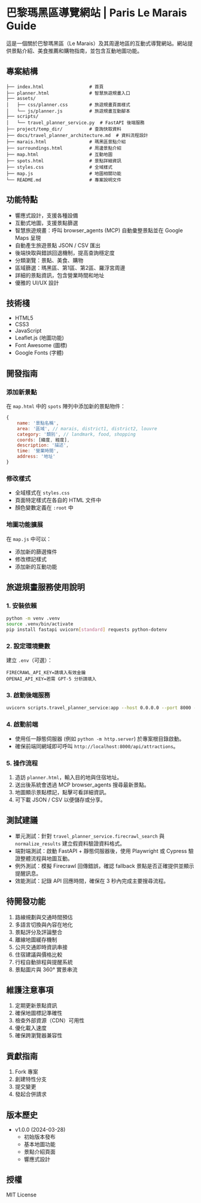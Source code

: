 # 巴黎瑪黑區導覽網站 | Paris Le Marais Guide

這是一個關於巴黎瑪黑區（Le Marais）及其周邊地區的互動式導覽網站。網站提供景點介紹、美食推薦和購物指南，並包含互動地圖功能。

## 專案結構

```
├── index.html                 # 首頁
├── planner.html               # 智慧旅遊規畫入口
├── assets/
│   ├── css/planner.css        # 旅遊規畫頁面樣式
│   └── js/planner.js          # 旅遊規畫互動腳本
├── scripts/
│   └── travel_planner_service.py  # FastAPI 後端服務
├── project/temp_dir/          # 查詢快取資料
├── docs/travel_planner_architecture.md  # 資料流程設計
├── marais.html                # 瑪黑區景點介紹
├── surroundings.html          # 周邊景點介紹
├── map.html                   # 互動地圖
├── spots.html                 # 景點詳細資訊
├── styles.css                 # 全域樣式
├── map.js                     # 地圖相關功能
└── README.md                  # 專案說明文件
```

## 功能特點

- 響應式設計，支援各種設備
- 互動式地圖，支援景點篩選
- 智慧旅遊規畫：呼叫 browser_agents (MCP) 自動彙整景點並在 Google Maps 呈現
- 自動產生旅遊景點 JSON / CSV 匯出
- 後端快取與錯誤回退機制，提高查詢穩定度
- 分類瀏覽：景點、美食、購物
- 區域篩選：瑪黑區、第1區、第2區、羅浮宮周邊
- 詳細的景點資訊，包含營業時間和地址
- 優雅的 UI/UX 設計

## 技術棧

- HTML5
- CSS3
- JavaScript
- Leaflet.js (地圖功能)
- Font Awesome (圖標)
- Google Fonts (字體)

## 開發指南

### 添加新景點

在 `map.html` 中的 `spots` 陣列中添加新的景點物件：

```javascript
{
    name: '景點名稱',
    area: '區域', // marais, district1, district2, louvre
    category: '類別', // landmark, food, shopping
    coords: [緯度, 經度],
    description: '描述',
    time: '營業時間',
    address: '地址'
}
```

### 修改樣式

- 全域樣式在 `styles.css`
- 頁面特定樣式在各自的 HTML 文件中
- 顏色變數定義在 `:root` 中

### 地圖功能擴展

在 `map.js` 中可以：
- 添加新的篩選條件
- 修改標記樣式
- 添加新的互動功能

## 旅遊規畫服務使用說明

### 1. 安裝依賴

```bash
python -m venv .venv
source .venv/bin/activate
pip install fastapi uvicorn[standard] requests python-dotenv
```

### 2. 設定環境變數

建立 `.env`（可選）：

```env
FIRECRAWL_API_KEY=請填入有效金鑰
OPENAI_API_KEY=若需 GPT-5 分析請填入
```

### 3. 啟動後端服務

```bash
uvicorn scripts.travel_planner_service:app --host 0.0.0.0 --port 8000 --reload
```

### 4. 啟動前端

- 使用任一靜態伺服器 (例如 `python -m http.server`) 於專案根目錄啟動。
- 確保前端同網域即可呼叫 `http://localhost:8000/api/attractions`。

### 5. 操作流程

1. 造訪 `planner.html`，輸入目的地與住宿地址。
2. 送出後系統會透過 MCP browser_agents 搜尋最新景點。
3. 地圖顯示景點標記，點擊可看詳細資訊。
4. 可下載 JSON / CSV 以便儲存或分享。

## 測試建議

- 單元測試：針對 `travel_planner_service.firecrawl_search` 與 `normalize_results` 建立假資料驗證資料格式。
- 端對端測試：啟動 FastAPI + 靜態伺服器後，使用 Playwright 或 Cypress 驗證整體流程與地圖互動。
- 例外測試：模擬 Firecrawl 回傳錯誤，確認 fallback 景點是否正確提供並顯示提醒訊息。
- 效能測試：記錄 API 回應時間，確保在 3 秒內完成主要搜尋流程。

## 待開發功能

1. 路線規劃與交通時間預估
2. 多語言切換與內容在地化
3. 景點評分及評論整合
4. 離線地圖緩存機制
5. 公共交通即時資訊串接
6. 住宿建議與價格比較
7. 行程自動排程與提醒系統
8. 景點圖片與 360° 實景串流

## 維護注意事項

1. 定期更新景點資訊
2. 確保地圖標記準確性
3. 檢查外部資源（CDN）可用性
4. 優化載入速度
5. 確保跨瀏覽器兼容性

## 貢獻指南

1. Fork 專案
2. 創建特性分支
3. 提交變更
4. 發起合併請求

## 版本歷史

- v1.0.0 (2024-03-28)
  - 初始版本發布
  - 基本地圖功能
  - 景點介紹頁面
  - 響應式設計

## 授權

MIT License 
